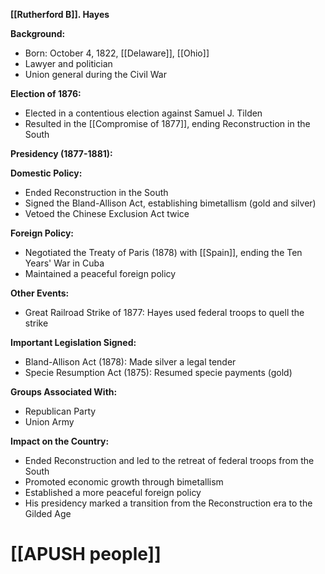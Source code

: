 **[[Rutherford B]]. Hayes**

**Background:**
- Born: October 4, 1822, [[Delaware]], [[Ohio]]
- Lawyer and politician
- Union general during the Civil War

**Election of 1876:**
- Elected in a contentious election against Samuel J. Tilden
- Resulted in the [[Compromise of 1877]], ending Reconstruction in the South

**Presidency (1877-1881):**

**Domestic Policy:**
- Ended Reconstruction in the South
- Signed the Bland-Allison Act, establishing bimetallism (gold and silver)
- Vetoed the Chinese Exclusion Act twice

**Foreign Policy:**
- Negotiated the Treaty of Paris (1878) with [[Spain]], ending the Ten Years' War in Cuba
- Maintained a peaceful foreign policy

**Other Events:**
- Great Railroad Strike of 1877: Hayes used federal troops to quell the strike

**Important Legislation Signed:**
- Bland-Allison Act (1878): Made silver a legal tender
- Specie Resumption Act (1875): Resumed specie payments (gold)

**Groups Associated With:**
- Republican Party
- Union Army

**Impact on the Country:**
- Ended Reconstruction and led to the retreat of federal troops from the South
- Promoted economic growth through bimetallism
- Established a more peaceful foreign policy
- His presidency marked a transition from the Reconstruction era to the Gilded Age
# [[APUSH people]]